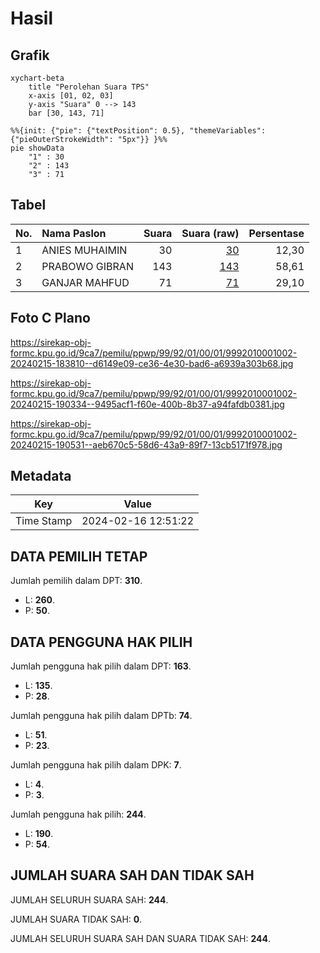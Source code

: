 # Hasil

## Grafik

```mermaid
xychart-beta
    title "Perolehan Suara TPS"
    x-axis [01, 02, 03]
    y-axis "Suara" 0 --> 143
    bar [30, 143, 71]
```

```mermaid
%%{init: {"pie": {"textPosition": 0.5}, "themeVariables": {"pieOuterStrokeWidth": "5px"}} }%%
pie showData
    "1" : 30
    "2" : 143
    "3" : 71
```

## Tabel

| No. | Nama Paslon    | Suara | Suara (raw) | Persentase |
|:--- |:-------------- | -----:| -----------:| ----------:|
| 1   | ANIES MUHAIMIN | 30    | [30][p-1]   | 12,30      |
| 2   | PRABOWO GIBRAN | 143   | [143][p-2]  | 58,61      |
| 3   | GANJAR MAHFUD  | 71    | [71][p-3]   | 29,10      |


[p-1]: https://github.com/gigit-pemilu/pemilu-2024-99-luar-negeri/blob/main/pilpres/hitung-suara/sub/99-luar-negeri/sub/92-port-moresby-papua-nugini/sub/01-port-moresby-papua-nugini/sub/0001-port-moresby-papua-nugini/sub/002-tps-001/sub/paslon-1.txt
[p-2]: https://github.com/gigit-pemilu/pemilu-2024-99-luar-negeri/blob/main/pilpres/hitung-suara/sub/99-luar-negeri/sub/92-port-moresby-papua-nugini/sub/01-port-moresby-papua-nugini/sub/0001-port-moresby-papua-nugini/sub/002-tps-001/sub/paslon-2.txt
[p-3]: https://github.com/gigit-pemilu/pemilu-2024-99-luar-negeri/blob/main/pilpres/hitung-suara/sub/99-luar-negeri/sub/92-port-moresby-papua-nugini/sub/01-port-moresby-papua-nugini/sub/0001-port-moresby-papua-nugini/sub/002-tps-001/sub/paslon-3.txt

## Foto C Plano

https://sirekap-obj-formc.kpu.go.id/9ca7/pemilu/ppwp/99/92/01/00/01/9992010001002-20240215-183810--d6149e09-ce36-4e30-bad6-a6939a303b68.jpg

https://sirekap-obj-formc.kpu.go.id/9ca7/pemilu/ppwp/99/92/01/00/01/9992010001002-20240215-190334--9495acf1-f60e-400b-8b37-a94fafdb0381.jpg

https://sirekap-obj-formc.kpu.go.id/9ca7/pemilu/ppwp/99/92/01/00/01/9992010001002-20240215-190531--aeb670c5-58d6-43a9-89f7-13cb5171f978.jpg


## Metadata

| Key        | Value               |
| ---------- | ------------------- |
| Time Stamp | 2024-02-16 12:51:22 |


## DATA PEMILIH TETAP

Jumlah pemilih dalam DPT: **310**.
 * L: **260**.
 * P: **50**.

## DATA PENGGUNA HAK PILIH

Jumlah pengguna hak pilih dalam DPT: **163**.
 * L: **135**.
 * P: **28**.

Jumlah pengguna hak pilih dalam DPTb: **74**.
 * L: **51**.
 * P: **23**.

Jumlah pengguna hak pilih dalam DPK: **7**.
 * L: **4**.
 * P: **3**.

Jumlah pengguna hak pilih: **244**.
 * L: **190**.
 * P: **54**.

## JUMLAH SUARA SAH DAN TIDAK SAH

JUMLAH SELURUH SUARA SAH: **244**.

JUMLAH SUARA TIDAK SAH: **0**.

JUMLAH SELURUH SUARA SAH DAN SUARA TIDAK SAH: **244**.


